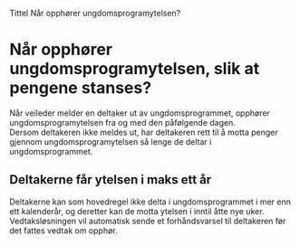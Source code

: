Tittel
Når opphører ungdomsprogramytelsen?

# Når opphører ungdomsprogramytelsen, slik at pengene stanses?

Når veileder melder en deltaker ut av ungdomsprogrammet, opphører ungdomsprogramytelsen fra og med den påfølgende dagen.  
Dersom deltakeren ikke meldes ut, har deltakeren rett til å motta penger gjennom ungdomsprogramytelsen så lenge de deltar i ungdomsprogrammet.

## Deltakerne får ytelsen i maks ett år

Deltakerne kan som hovedregel ikke delta i ungdomsprogrammet i mer enn ett kalenderår, og deretter kan de motta ytelsen i inntil åtte nye uker.  
Vedtaksløsningen vil automatisk sende et forhåndsvarsel til deltakeren før det fattes vedtak om opphør.
